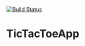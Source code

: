 [![Build Status](https://dev.azure.com/eaglesemmanuel/TicTacToeApp/_apis/build/status/eaglesdgreat.TicTacToeApp?branchName=master)](https://dev.azure.com/eaglesemmanuel/TicTacToeApp/_build/latest?definitionId=6&branchName=master)

# TicTacToeApp
